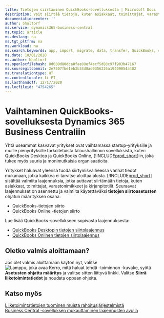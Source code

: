 ```yaml
---
title: Tietojen siirtäminen QuickBooks-sovelluksesta | Microsoft Docs
description: Voit siirtää tietoja, kuten asiakkaat, toimittajat, varastonimikkeet ja kirjanpitotilit, QuickBooks-sovelluksista Business Central -sovellukseen.
documentationcenter: ''
author: bholtorf
ms.service: dynamics365-business-central
ms.topic: article
ms.devlang: na
ms.tgt_pltfrm: na
ms.workload: na
ms.search.keywords: app, import, migrate, data, transfer, QuickBooks, customize
ms.date: 10/01/2020
ms.author: bholtorf
ms.openlocfilehash: 8d680d80dca8fae08ef4ecf5d88c97f983b47167
ms.sourcegitcommit: 2e7307fbe1eb3b34d0ad9356226a19409054a402
ms.translationtype: HT
ms.contentlocale: fi-FI
ms.lasthandoff: 12/17/2020
ms.locfileid: "4754265"
---
```

# <a name="changing-from-a-quickbooks-app-to-dynamics-365-business-central"></a>Vaihtaminen QuickBooks-sovelluksesta Dynamics 365 Business Centraliin
Yhtä useammat kasvavat yritykset ovat vaihtamassa startup-yrityksille ja muille pienyrityksille tarkoitetuista taloushallinnon sovelluksista, kuten QuickBooks Desktop ja QuickBooks Online, [!INCLUDE[prod_short](includes/prod_short.md)]iin, joka tukee myös suuria ja monimutkaisia organisaatioita. 

Yritykset haluavat yleensä tuoda siirtymisvaiheessa vanhat tiedot mukanaan, jotka kaikkea ei tarvitse aloittaa alusta. [!INCLUDE[prod_short](includes/prod_short.md)] sisältää valmiita laajennuksia, jotka auttavat siirtämään tietoja, kuten asiakkaat, toimittajat, varastonimikkeet ja kirjanpitotilit. Seuraavat laajennukset on asennettu ja valmiita käytettäväksi **tietojen siirtoasetusten** ohjatun määrityksen osana:

* QuickBooks-tietojen siirto 
* QuickBooks Online -tietojen siirto

Lue lisää QuickBooks-sovellukseen sopivasta laajennuksesta:   

* [QuickBooks Desktopin tietojen siirtolaajennus](ui-extensions-quickbooks-data-migration.md)
* [QuickBooks Onlinen tietojen siirtolaajennus](ui-extensions-quickbooks-online-data-migration.md)

## <a name="ready-now"></a>Oletko valmis aloittamaan?
Jos olet valmis aloittamaan käytön nyt, valitse ![Lamppu, joka avaa Kerro, mitä haluat tehdä -toiminnon](media/ui-search/search_small.png "Kerro, mitä haluat tehdä") -kuvake, syötä **Asetusten ohjattu määritys** ja valitse sitten liittyvä linkki. Valitse **Siirrä liiketoimintatiedot** ja noudata oppaan ohjeita.

## <a name="see-also"></a>Katso myös
[Liiketoimintatietojen tuominen muista rahoitusjärjestelmistä](across-import-data-configuration-packages.md)  
[Business Central -sovelluksen mukauttaminen laajennusten avulla](ui-extensions.md)   
